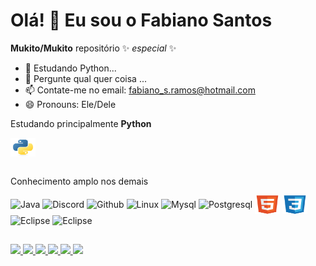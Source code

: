 # Olá! 👋 Eu sou o Fabiano Santos

**Mukito/Mukito** repositório ✨ _especial_ ✨ 

- 🌱 Estudando Python...
- 💬 Pergunte qual quer coisa ...
- 📫 Contate-me no email: fabiano_s.ramos@hotmail.com
- 😄 Pronouns: Ele/Dele

Estudando principalmente **Python** 
<div style="display: inline_block">
  <img align="top" alt="Python" height="30" width="40" src="https://raw.githubusercontent.com/devicons/devicon/master/icons/python/python-original.svg">
</div><br>          
          
Conhecimento amplo nos demais
<div style="display: inline_block">
  <img align="center" alt="Java" height="30" width="40" src="https://devicons.railway.app/i/java.svg">
  <img align="center" alt="Discord" height="30" width="40" src="https://devicons.railway.app/i/discord.svg">
  <img align="center" alt="Github" height="30" width="40" src="https://devicons.railway.app/i/github-dark.svg">
  <img align="center" alt="Linux" height="30" width="40" src="https://devicons.railway.app/i/tux.svg">        
  <img align="center" alt="Mysql" height="30" width="40" src="https://devicons.railway.app/i/mysql.svg">
  <img align="center" alt="Postgresql" height="30" width="40" src="https://devicons.railway.app/i/postgresql.svg">
  <img align="center" alt="HTML" height="30" width="40" src="https://raw.githubusercontent.com/devicons/devicon/master/icons/html5/html5-original.svg">
  <img align="center" alt="CSS" height="30" width="40" src="https://raw.githubusercontent.com/devicons/devicon/master/icons/css3/css3-original.svg">
  <img align="center" alt="Eclipse" height="30" width="40" src="https://cdn.jsdelivr.net/gh/devicons/devicon@latest/icons/eclipse/eclipse-original-wordmark.svg">
  <img align="center" alt="Eclipse" height="30" width="40" src="https://upload.wikimedia.org/wikipedia/commons/thumb/0/0c/Blender_logo_no_text.svg/512px-Blender_logo_no_text.svg.png">
<!--   https://upload.wikimedia.org/wikipedia/commons/thumb/0/0c/Blender_logo_no_text.svg/512px-Blender_logo_no_text.svg.png -->
</div>
  
  ##
 
<div> 
  <a href="https://www.youtube.com/channel/UC8_WtWt8UBmJjNppThBcUbw" target="_blank">
    <img src="https://img.shields.io/badge/YouTube-FF0000?style=for-the-badge&logo=youtube&logoColor=white" target="_blank">
  </a>
  <a href="https://www.instagram.com/fabiano100medo?igsh=MWRkYmJsNGtsYXJtag==" target="_blank">
    <img src="https://img.shields.io/badge/-Instagram-%23E4405F?style=for-the-badge&logo=instagram&logoColor=white" target="_blank">
  </a>
  <a href="https://www.twitch.tv/mukitoprograma" target="_blank">
    <img src="https://img.shields.io/badge/Twitch-9146FF?style=for-the-badge&logo=twitch&logoColor=white" target="_blank">
  </a>
  <a href="https://discord.gg/HyKzgcBypA" target="_blank">
    <img src="https://img.shields.io/badge/Discord-7289DA?style=for-the-badge&logo=discord&logoColor=white" target="_blank">
  </a> 
  <a href = "mailto:mukitoprograma@gmail.com">
    <img src="https://img.shields.io/badge/-Gmail-%23333?style=for-the-badge&logo=gmail&logoColor=white" target="_blank">
  </a>
  <a href="https://www.linkedin.com/in/fabiano-santos-014645bb" target="_blank">
    <img src="https://img.shields.io/badge/-LinkedIn-%230077B5?style=for-the-badge&logo=linkedin&logoColor=white" target="_blank">
  </a> 
</div>


<!--![Snake animation](https://github.com/Mukito/Mukito/blob/output/github-contribution-grid-snake.svg)

